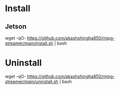 # Install

## Jetson
wget -qO- https://github.com/akashshingha850/mjpg-streamer/main/install.sh | bash 

# Uninstall

wget -qO- https://github.com/akashshingha850/mjpg-streamer/main/uninstall.sh | bash
